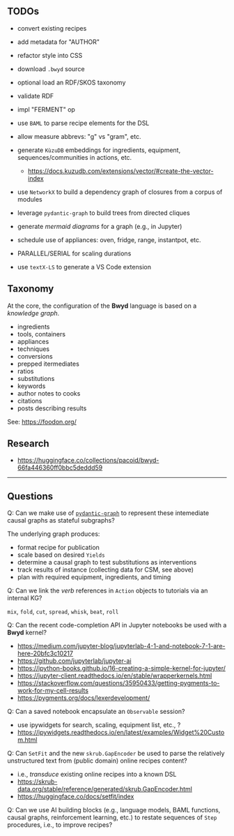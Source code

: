 ## TODOs

  * convert existing recipes

  * add metadata for "AUTHOR"
  * refactor style into CSS
  * download `.bwyd` source

  * optional load an RDF/SKOS taxonomy
  * validate RDF

  * impl "FERMENT" op

  * use `BAML` to parse recipe elements for the DSL

  * allow measure abbrevs: "g" vs "gram", etc.

  * generate `KùzuDB` embeddings for ingredients, equipment, sequences/communities in actions, etc.
    + https://docs.kuzudb.com/extensions/vector/#create-the-vector-index

  * use `NetworkX` to build a dependency graph of closures from a corpus of modules
  * leverage `pydantic-graph` to build trees from directed cliques
  * generate _mermaid diagrams_ for a graph (e.g., in Jupyter)
  * schedule use of appliances: oven, fridge, range, instantpot, etc.
  * PARALLEL/SERIAL for scaling durations

  * use `textX-LS` to generate a VS Code extension
  

## Taxonomy

At the core, the configuration of the **Bwyd** language is based on a
_knowledge graph_.

  - ingredients
  - tools, containers
  - appliances
  - techniques
  - conversions
  - prepped itermediates
  - ratios
  - substitutions
  - keywords
  - author notes to cooks
  - citations
  - posts describing results

See: <https://foodon.org/>


## Research

  * <https://huggingface.co/collections/pacoid/bwyd-66fa446360ff0bbc5deddd59>


---

## Questions

Q: Can we make use of
[`pydantic-graph`](https://ai.pydantic.dev/graph/)
to represent these intemediate causal graphs as stateful subgraphs?

The underlying graph produces:

  * format recipe for publication
  * scale based on desired `Yields`
  * determine a causal graph to test substitutions as interventions
  * track results of instance (collecting data for CSM, see above)
  * plan with required equipment, ingredients, and timing


Q: Can we link the _verb_ references in `Action` objects to tutorials
via an internal KG?

`mix`, `fold`, `cut`, `spread`, `whisk`, `beat`, `roll`


Q: Can the recent code-completion API in Jupyter notebooks be used
with a **Bwyd** kernel?

  - <https://medium.com/jupyter-blog/jupyterlab-4-1-and-notebook-7-1-are-here-20bfc3c10217>
  - <https://github.com/jupyterlab/jupyter-ai>
  - <https://ipython-books.github.io/16-creating-a-simple-kernel-for-jupyter/>
  - <https://jupyter-client.readthedocs.io/en/stable/wrapperkernels.html>
  - <https://stackoverflow.com/questions/35950433/getting-pygments-to-work-for-my-cell-results>
  - <https://pygments.org/docs/lexerdevelopment/>

Q: Can a saved notebook encapsulate an `Observable` session?

  - use ipywidgets for search, scaling, equipment list, etc., ?
  - https://ipywidgets.readthedocs.io/en/latest/examples/Widget%20Custom.html

Q: Can `SetFit` and the new `skrub.GapEncoder` be used to parse the
relatively unstructured text from (public domain) online recipes
content?

  - i.e., _transduce_ existing online recipes into a known DSL
  - <https://skrub-data.org/stable/reference/generated/skrub.GapEncoder.html>
  - <https://huggingface.co/docs/setfit/index>

Q: Can we use AI building blocks (e.g., language models, BAML functions,
causal graphs, reinforcement learning, etc.) to restate sequences of `Step`
procedures, i.e., to improve recipes?
